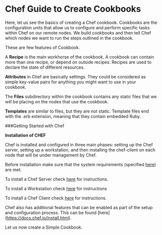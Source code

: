# Chef Guide to Create Cookbooks

Here, let us see the basics of creating a Chef cookbook. Cookbooks are the configuration units that allow us to configure and perform specific tasks within Chef on our remote nodes. We build cookbooks and then tell Chef which nodes we want to run the steps outlined in the cookbook.

These are few features of Cookbook.

A **Recipe** is the main workhorse of the cookbook. A cookbook can contain more than one recipe, or depend on outside recipes. Recipes are used to declare the state of different resources.

**Attributes** in Chef are basically settings. They could be considered as simple key-value pairs for anything you might want to use in your cookbook.

The **Files** subdirectory within the cookbook contains any static files that we will be placing on the nodes that use the cookbook.

**Templates** are similar to files, but they are not static. Template files end with the .erb extension, meaning that they contain embedded Ruby.

###Getting Started with Chef 

**Installation of CHEF**

Chef is installed and configured in three main phases: setting up the Chef server, setting up a workstation, and then installing the chef-client on each node that will be under management by Chef.

Before installation make sure that the system requirements (specified [here](https://docs.chef.io/chef_system_requirements.html)) are met.

To install a Chef Server check [here](https://docs.chef.io/install_server.html) for instructions.

To install a Workstation check [here](https://docs.chef.io/install_dk.html) for instructions

To install a Chef Client check [here](https://docs.chef.io/install_bootstrap.html) for instructions.

Chef also has additional features that can be enabled as part of the setup and configuration process. This can be found [here] (https://docs.chef.io/install.html).

Let us now create a Simple Cookbook.





